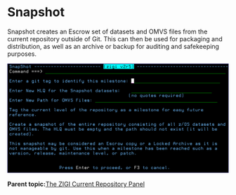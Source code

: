 # Snapshot

Snapshot creates an Escrow set of datasets and OMVS files from the current repository outside of Git. This can then be used for packaging and distribution, as well as an archive or backup for auditing and safekeeping purposes.

![](media/img(56).png)

**Parent topic:**[The ZIGI Current Repository Panel](zOS_ISPF_Git_Interface_Users_Guide_V3R0_the_zigi_current_repository_panel.md)

